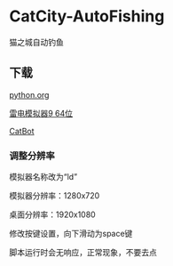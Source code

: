 # CatCity-AutoFishing

猫之城自动钓鱼

## 下载

[python.org](https://python.org)

[雷电模拟器9 64位](https://www.ldmnq.com/)

[CatBot](https://github.com/Lorpaves/CatCity-AutoFishing/releases/tag/python)

### 调整分辨率

模拟器名称改为“ld”

模拟器分辨率：1280x720

桌面分辨率：1920x1080

修改按键设置，向下滑动为space键

脚本运行时会无响应，正常现象，不要去点
